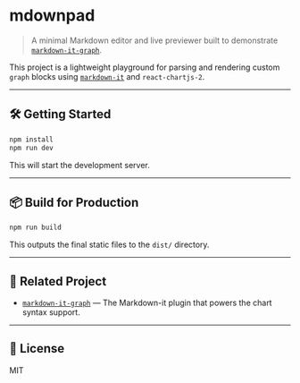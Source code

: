 # mdownpad

> A minimal Markdown editor and live previewer built to demonstrate [`markdown-it-graph`](https://github.com/YOUR_USERNAME/markdown-it-graph).

This project is a lightweight playground for parsing and rendering custom `graph` blocks using [`markdown-it`](https://github.com/markdown-it/markdown-it) and `react-chartjs-2`.

---

## 🛠️ Getting Started

```bash
npm install
npm run dev
```

This will start the development server.

---

## 📦 Build for Production

```bash
npm run build
```

This outputs the final static files to the `dist/` directory.

---

## 🔗 Related Project

- [`markdown-it-graph`](https://github.com/YOUR_USERNAME/markdown-it-graph) — The Markdown-it plugin that powers the chart syntax support.

---

## 📄 License

MIT
